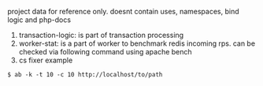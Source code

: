 project data for reference only. doesnt contain uses, namespaces, bind logic and php-docs

1. transaction-logic: is part of transaction processing
2. worker-stat: is a part of worker to benchmark redis incoming rps. can be checked via following command using apache bench
3. cs fixer example

```
$ ab -k -t 10 -c 10 http://localhost/to/path
```